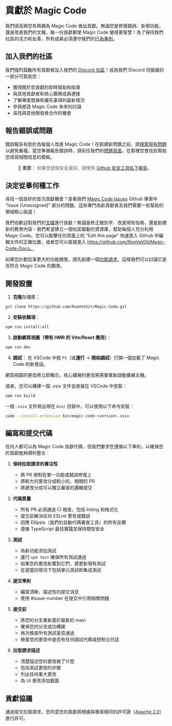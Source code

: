 # 貢獻於 Magic Code

我們很高興您有興趣為 Magic Code 做出貢獻。無論您是修復錯誤、新增功能，還是改進我們的文檔，每一份貢獻都使 Magic Code 變得更智慧！為了保持我們社區的活力和友善，所有成員必須遵守我們的[行為準則](CODE_OF_CONDUCT.md)。

## 加入我們的社區

我們強烈鼓勵所有貢獻者加入我們的 [Discord 社區](https://discord.gg/roocode)！成為我們 Discord 伺服器的一部分可幫助您：

- 獲得關於您貢獻的即時幫助和指導
- 與其他貢獻者和核心團隊成員連接
- 了解專案發展和優先事項的最新情況
- 參與塑造 Magic Code 未來的討論
- 尋找與其他開發者合作的機會

## 報告錯誤或問題

錯誤報告有助於為每個人改進 Magic Code！在創建新問題之前，請[搜索現有問題](https://github.com/RooVetGit/Magic-Code/issues)以避免重複。當您準備報告錯誤時，請前往我們的[問題頁面](https://github.com/RooVetGit/Magic-Code/issues/new/choose)，在那裡您會找到幫助您填寫相關信息的模板。

<blockquote class='warning-note'>
     🔐 <b>重要：</b> 如果您發現安全漏洞，請使用 <a href="https://github.com/RooVetGit/Magic-Code/security/advisories/new">Github 安全工具私下報告</a>。
</blockquote>

## 決定從事何種工作

尋找一個良好的首次貢獻機會？查看我們 [Magic Code Issues](https://github.com/orgs/RooVetGit/projects/1) Github 專案中 "Issue [Unassigned]" 部分的問題。這些專門為新貢獻者及我們需要一些幫助的領域精心挑選！

我們也歡迎對我們的[文檔](https://docs.roocode.com/)進行貢獻！無論是修正錯別字、改進現有指南，還是創建新的教育內容 - 我們希望建立一個社區驅動的資源庫，幫助每個人充分利用 Magic Code。您可以點擊任何頁面上的 "Edit this page" 快速進入 Github 中編輯文件的正確位置，或者您可以直接進入 https://github.com/RooVetGit/Magic-Code-Docs。

如果您計劃從事更大的功能開發，請先創建一個[功能請求](https://github.com/RooVetGit/Magic-Code/discussions/categories/feature-requests?discussions_q=is%3Aopen+category%3A%22Feature+Requests%22+sort%3Atop)，這樣我們可以討論它是否符合 Magic Code 的願景。

## 開發設置

1. **克隆**存儲庫：

```sh
git clone https://github.com/RooVetGit/Magic-Code.git
```

2. **安裝依賴項**：

```sh
npm run install:all
```

3. **啟動網頁視圖（帶有 HMR 的 Vite/React 應用）**：

```sh
npm run dev
```

4. **調試**：
   在 VSCode 中按 `F5`（或**運行** → **開始調試**）打開一個加載了 Magic Code 的新會話。

網頁視圖的更改將立即顯示。核心擴展的更改將需要重新啟動擴展主機。

或者，您可以構建一個 .vsix 文件並直接在 VSCode 中安裝：

```sh
npm run build
```

一個 `.vsix` 文件將出現在 `bin/` 目錄中，可以使用以下命令安裝：

```sh
code --install-extension bin/magic-code-<version>.vsix
```

## 編寫和提交代碼

任何人都可以為 Magic Code 貢獻代碼，但我們要求您遵循以下準則，以確保您的貢獻能夠順利整合：

1. **保持拉取請求的專注性**

    - 將 PR 限制在單一功能或錯誤修復上
    - 將較大的更改分成較小的、相關的 PR
    - 將更改分成可以獨立審查的邏輯提交

2. **代碼質量**

    - 所有 PR 必須通過 CI 檢查，包括 linting 和格式化
    - 提交前解決任何 ESLint 警告或錯誤
    - 回應 Ellipsis（我們的自動代碼審查工具）的所有反饋
    - 遵循 TypeScript 最佳實踐並保持類型安全

3. **測試**

    - 為新功能添加測試
    - 運行 `npm test` 確保所有測試通過
    - 如果您的更改影響到它們，請更新現有測試
    - 在適當的情況下包括單元測試和集成測試

4. **提交準則**

    - 編寫清晰、描述性的提交消息
    - 使用 #issue-number 在提交中引用相關問題

5. **提交前**

    - 將您的分支重新基於最新的 main
    - 確保您的分支成功構建
    - 再次檢查所有測試是否通過
    - 檢查您的更改中是否有任何調試代碼或控制台日誌

6. **拉取請求描述**
    - 清楚描述您的更改做了什麼
    - 包括測試更改的步驟
    - 列出任何重大更改
    - 為 UI 更改添加截圖

## 貢獻協議

通過提交拉取請求，您同意您的貢獻將根據與專案相同的許可證（[Apache 2.0](../LICENSE)）進行許可。
